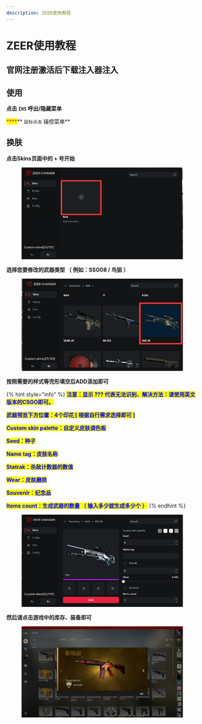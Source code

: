 ```yaml
---
description: ZEER使用教程
---
```


# ZEER使用教程

## 官网注册激活后下载注入器注入

## 使用

**点击 `INS` 呼出/隐藏菜单**

&#x20;<mark style="color:red;">****</mark>** `鼠标点击` 操控菜单**

## **换肤**

**点击Skins页面中的 + 号开始**

<figure><img src="../../../.gitbook/assets/image (1) (1).png" alt=""><figcaption></figcaption></figure>

**选择您要修改的武器类型 （ 例如：SSG08 / 鸟狙 ）**

<figure><img src="../../../.gitbook/assets/image (5) (1).png" alt=""><figcaption></figcaption></figure>



**按照需要的样式等完形填空后ADD添加即可**

{% hint style="info" %}
<mark style="color:blue;">**注意：显示 ??? 代表无法识别、解决方法：请使用英文版本的CSGO即可。**</mark>

<mark style="color:blue;">**武器预览下方位置：4个印花 \[ 根据自行需求选择即可 ]**</mark>

<mark style="color:blue;">**Custom skin palette：自定义皮肤调色板**</mark>

<mark style="color:blue;">**Seed：种子**</mark>

<mark style="color:blue;">**Name tag：皮肤名称**</mark>

<mark style="color:blue;">**Statrak：杀敌计数器的数值**</mark>

<mark style="color:blue;">**Wear：皮肤磨损**</mark>

<mark style="color:blue;">**Souvenir：纪念品**</mark>

<mark style="color:blue;">**Items count：生成武器的数量 （ 输入多少就生成多少个 ）**</mark>
{% endhint %}

<figure><img src="../../../.gitbook/assets/image (17) (1).png" alt=""><figcaption></figcaption></figure>

**然后请点击游戏中的库存、装备即可**

<figure><img src="../../../.gitbook/assets/image (6) (1).png" alt=""><figcaption></figcaption></figure>
